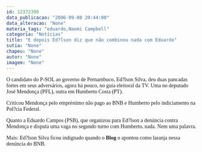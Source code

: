 ```yaml
---
id: 12372390
data_publicacao: "2006-09-08 20:44:00"
data_alteracao: "None"
materia_tags: "eduardo,Naomi Campbell"
categoria: "Notícias"
title: "E depois Ed?lson diz que não combinou nada com Eduardo"
sutia: "None"
chapeu: "None"
autor: "None"
imagem: "None"
---
```

<p><P><FONT face=Verdana>O candidato do P-SOL ao governo de Pernambuco, Ed?lson Silva, deu duas pancadas fortes em seus adversários, agora há pouco, no guia eleitoral da TV. Uma no deputado José Mendonça (PFL), outra em Humberto Costa (PT).</FONT></P></p>
<p><P><FONT face=Verdana>Criticou Mendonça pelo empréstimo não pago ao BNB e Humberto pelo indiciamento na Pol?cia Federal.</FONT></P></p>
<p><P><FONT face=Verdana>Quanto a Eduardo Campos (PSB), que organizou para Ed?lson a denúncia contra Mendonça e disputa uma vaga no segundo turno com Humberto, nada. Nem uma palavra.</FONT></P></p>
<p><P><FONT face=Verdana>Mais: Ed?lson Silva ficou indignado quando o <STRONG>Blog</STRONG> o apontou como laranja nessa denúncia do BNB.</FONT></P> </p>
